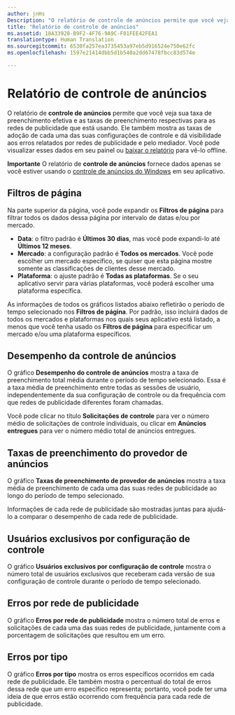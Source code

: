 ```yaml
---
author: jnHs
Description: "O relatório de controle de anúncios permite que você veja sua taxa de preenchimento efetiva e as taxas de preenchimento respectivas para as redes de publicidade que está usando."
title: "Relatório de controle de anúncios"
ms.assetid: 18A33928-B9F2-4F76-9A9C-F01FEE42FEA1
translationtype: Human Translation
ms.sourcegitcommit: 6530fa257ea3735453a97eb5d916524e750e62fc
ms.openlocfilehash: 1597e21414dbb5d1b540a2dd67478fbcc83d574e

---
```


# Relatório de controle de anúncios


O relatório de **controle de anúncios** permite que você veja sua taxa de preenchimento efetiva e as taxas de preenchimento respectivas para as redes de publicidade que está usando. Ele também mostra as taxas de adoção de cada uma das suas configurações de controle e dá visibilidade aos erros relatados por redes de publicidade e pelo mediador. Você pode visualizar esses dados em seu painel ou [baixar o relatório](download-analytic-reports.md) para vê-lo offline.

**Importante**  O relatório de **controle de anúncios** fornece dados apenas se você estiver usando o [controle de anúncios do Windows](https://msdn.microsoft.com/library/windows/apps/xaml/dn864359) em seu aplicativo.

 

## Filtros de página


Na parte superior da página, você pode expandir os **Filtros de página** para filtrar todos os dados dessa página por intervalo de datas e/ou por mercado.

-   **Data**: o filtro padrão é **Últimos 30 dias**, mas você pode expandi-lo até **Últimos 12 meses**.
-   **Mercado**: a configuração padrão é **Todos os mercados**. Você pode escolher um mercado específico, se quiser que esta página mostre somente as classificações de clientes desse mercado.
-   **Plataforma**: o ajuste padrão é **Todas as plataformas**. Se o seu aplicativo servir para várias plataformas, você poderá escolher uma plataforma específica.

As informações de todos os gráficos listados abaixo refletirão o período de tempo selecionado nos **Filtros de página**. Por padrão, isso incluirá dados de todos os mercados e plataformas nos quais seus aplicativo está listado, a menos que você tenha usado os **Filtros de página** para especificar um mercado e/ou uma plataforma específicos.

## Desempenho da controle de anúncios


O gráfico **Desempenho do controle de anúncios** mostra a taxa de preenchimento total média durante o período de tempo selecionado. Essa é a taxa média de preenchimento entre todas as sessões de usuário, independentemente da sua configuração de controle ou da frequência com que redes de publicidade diferentes foram chamadas.

Você pode clicar no título **Solicitações de controle** para ver o número médio de solicitações de controle individuais, ou clicar em **Anúncios entregues** para ver o número médio total de anúncios entregues.

## Taxas de preenchimento do provedor de anúncios


O gráfico **Taxas de preenchimento de provedor de anúncios** mostra a taxa média de preenchimento de cada uma das suas redes de publicidade ao longo do período de tempo selecionado.

Informações de cada rede de publicidade são mostradas juntas para ajudá-lo a comparar o desempenho de cada rede de publicidade.

## Usuários exclusivos por configuração de controle


O gráfico **Usuários exclusivos por configuração de controle** mostra o número total de usuários exclusivos que receberam cada versão de sua configuração de controle durante o período de tempo selecionado.

## Erros por rede de publicidade


O gráfico **Erros por rede de publicidade** mostra o número total de erros e solicitações de cada uma das suas redes de publicidade, juntamente com a porcentagem de solicitações que resultou em um erro.

## Erros por tipo


O gráfico **Erros por tipo** mostra os erros específicos ocorridos em cada rede de publicidade. Ele também mostra o percentual do total de erros dessa rede que um erro específico representa; portanto, você pode ter uma ideia de que erros estão ocorrendo com frequência para cada rede de publicidade.

 

 







<!--HONumber=Jun16_HO4-->



